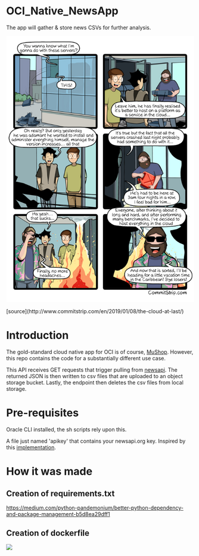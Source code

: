 # OCI_Native_NewsApp
The app will gather &amp; store news CSVs for further analysis.

<p align="center">
  <img src="https://github.com/GaryHostt/OCI_Native_NewsApp/blob/master/markdown/screenshots/1.jpg?raw=true" alt="ODI"/>
</p> [source](http://www.commitstrip.com/en/2019/01/08/the-cloud-at-last/)

# Introduction

The gold-standard cloud native app for OCI is of course, [MuShop](https://github.com/oracle-quickstart/oci-cloudnative). However, this repo contains the code for a substantially different use case. 

This API receives GET requests that trigger pulling from [newsapi](https://newsapi.org/). The returned JSON is then written to csv files that are uploaded to an object storage bucket. Lastly, the endpoint then deletes the csv files from local storage. 

# Pre-requisites

Oracle CLI installed, the sh scripts rely upon this.

A file just named 'apikey' that contains your newsapi.org key. Inspired by this [implementation](https://github.com/dylburger/reading-api-key-from-file/blob/master/Keeping%20API%20Keys%20Secret.ipynb). 

# How it was made

## Creation of requirements.txt

https://medium.com/python-pandemonium/better-python-dependency-and-package-management-b5d8ea29dff1

## Creation of dockerfile


![](screenshots/400/1.jpg)


